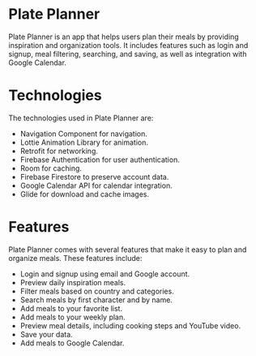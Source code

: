# Plate Planner
Plate Planner is an app that helps users plan their meals by providing inspiration and organization tools. It includes features such as login and signup, meal filtering, searching, and saving, as well as integration with Google Calendar.

# Technologies
The technologies used in Plate Planner are:

- Navigation Component for navigation.
- Lottie Animation Library for animation.
- Retrofit for networking.
- Firebase Authentication for user authentication.
- Room for caching.
- Firebase Firestore to preserve account data.
- Google Calendar API for calendar integration.
- Glide for download and cache images.

# Features
Plate Planner comes with several features that make it easy to plan and organize meals. These features include:

- Login and signup using email and Google account.
- Preview daily inspiration meals.
- Filter meals based on country and categories.
- Search meals by first character and by name.
- Add meals to your favorite list.
- Add meals to your weekly plan.
- Preview meal details, including cooking steps and YouTube video.
- Save your data.
- Add meals to Google Calendar.
